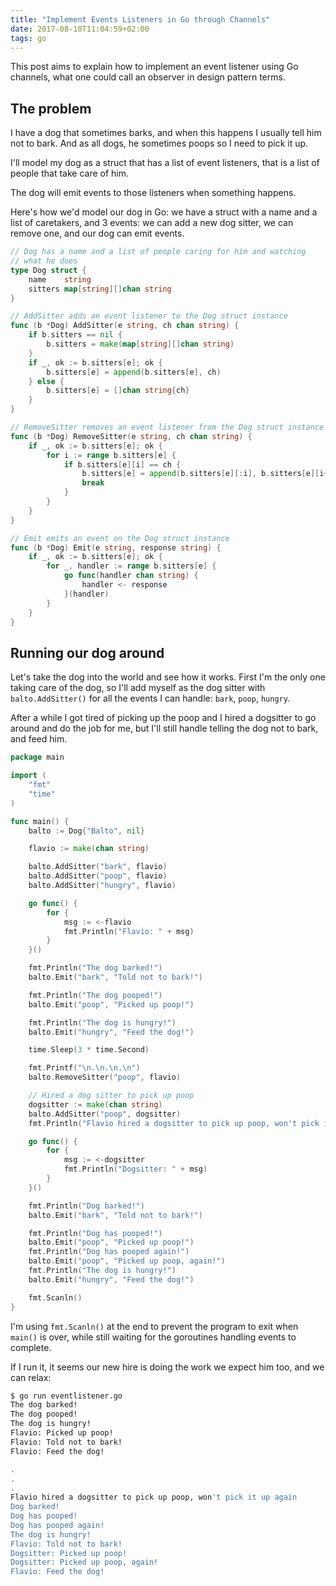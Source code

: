 ```yaml
---
title: "Implement Events Listeners in Go through Channels"
date: 2017-08-10T11:04:59+02:00
tags: go
---
```


This post aims to explain how to implement an event listener using Go channels, what one could call an observer in design pattern terms.

## The problem

I have a dog that sometimes barks, and when this happens I usually tell him not to bark. And as all dogs, he sometimes poops so I need to pick it up.

I'll model my dog as a struct that has a list of event listeners, that is a list of people that take care of him.

The dog will emit events to those listeners when something happens.

Here's how we'd model our dog in Go: we have a struct with a name and a list of caretakers, and 3 events: we can add a new dog sitter, we can remove one, and our dog can emit events.

```go
// Dog has a name and a list of people caring for him and watching
// what he does
type Dog struct {
    name    string
    sitters map[string][]chan string
}

// AddSitter adds an event listener to the Dog struct instance
func (b *Dog) AddSitter(e string, ch chan string) {
    if b.sitters == nil {
        b.sitters = make(map[string][]chan string)
    }
    if _, ok := b.sitters[e]; ok {
        b.sitters[e] = append(b.sitters[e], ch)
    } else {
        b.sitters[e] = []chan string{ch}
    }
}

// RemoveSitter removes an event listener from the Dog struct instance
func (b *Dog) RemoveSitter(e string, ch chan string) {
    if _, ok := b.sitters[e]; ok {
        for i := range b.sitters[e] {
            if b.sitters[e][i] == ch {
                b.sitters[e] = append(b.sitters[e][:i], b.sitters[e][i+1:]...)
                break
            }
        }
    }
}

// Emit emits an event on the Dog struct instance
func (b *Dog) Emit(e string, response string) {
    if _, ok := b.sitters[e]; ok {
        for _, handler := range b.sitters[e] {
            go func(handler chan string) {
                handler <- response
            }(handler)
        }
    }
}
```
## Running our dog around

Let's take the dog into the world and see how it works. First I'm the only one taking care of the dog, so I'll add myself as the dog sitter with `balto.AddSitter()` for all the events I can handle: `bark`, `poop`, `hungry`.

After a while I got tired of picking up the poop and I hired a dogsitter to go around and do the job for me, but I'll still handle telling the dog not to bark, and feed him.

```go
package main

import (
    "fmt"
    "time"
)

func main() {
    balto := Dog{"Balto", nil}

    flavio := make(chan string)

    balto.AddSitter("bark", flavio)
    balto.AddSitter("poop", flavio)
    balto.AddSitter("hungry", flavio)

    go func() {
        for {
            msg := <-flavio
            fmt.Println("Flavio: " + msg)
        }
    }()

    fmt.Println("The dog barked!")
    balto.Emit("bark", "Told not to bark!")

    fmt.Println("The dog pooped!")
    balto.Emit("poop", "Picked up poop!")

    fmt.Println("The dog is hungry!")
    balto.Emit("hungry", "Feed the dog!")

    time.Sleep(3 * time.Second)

    fmt.Printf("\n.\n.\n.\n")
    balto.RemoveSitter("poop", flavio)

    // Hired a dog sitter to pick up poop
    dogsitter := make(chan string)
    balto.AddSitter("poop", dogsitter)
    fmt.Println("Flavio hired a dogsitter to pick up poop, won't pick it up again")

    go func() {
        for {
            msg := <-dogsitter
            fmt.Println("Dogsitter: " + msg)
        }
    }()

    fmt.Println("Dog barked!")
    balto.Emit("bark", "Told not to bark!")

    fmt.Println("Dog has pooped!")
    balto.Emit("poop", "Picked up poop!")
    fmt.Println("Dog has pooped again!")
    balto.Emit("poop", "Picked up poop, again!")
    fmt.Println("The dog is hungry!")
    balto.Emit("hungry", "Feed the dog!")

    fmt.Scanln()
}
```

I'm using `fmt.Scanln()` at the end to prevent the program to exit when `main()` is over, while still waiting for the goroutines handling events to complete.

If I run it, it seems our new hire is doing the work we expect him too, and we can relax:

```bash
$ go run eventlistener.go
The dog barked!
The dog pooped!
The dog is hungry!
Flavio: Picked up poop!
Flavio: Told not to bark!
Flavio: Feed the dog!

.
.
.
Flavio hired a dogsitter to pick up poop, won't pick it up again
Dog barked!
Dog has pooped!
Dog has pooped again!
The dog is hungry!
Flavio: Told not to bark!
Dogsitter: Picked up poop!
Dogsitter: Picked up poop, again!
Flavio: Feed the dog!
```